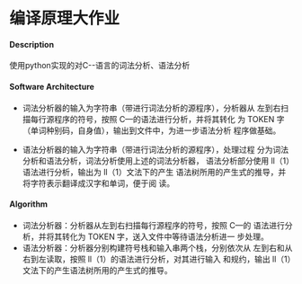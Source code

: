 # 编译原理大作业

#### Description
使用python实现的对C--语言的词法分析、语法分析

#### Software Architecture
+ 词法分析器的输入为字符串（带进行词法分析的源程序），分析器从 左到右扫描每行源程序的符号，按照 C—的语法进行分析，并将其转化 为 TOKEN 字（单词种别码，自身值），输出到文件中，为进一步语法分析 程序做基础。

+ 语法分析器的输入为字符串（带进行词法分析的源程序），处理过程 分为词法分析和语法分析，词法分析使用上述的词法分析器， 语法分析部分使用 ll（1）语法进行分析，输出为 ll（1）文法下的产生 语法树所用的产生式的推导，并将字符表示翻译成汉字和单词，便于阅 读。 

#### Algorithm

+ 词法分析器：分析器从左到右扫描每行源程序的符号，按照 C—的 语法进行分析，并将其转化为 TOKEN 字，送入文件中等待语法分析进一 步处理。 
+ 语法分析器：分析器分别构建符号栈和输入串两个栈，分别依次从 左到右和从右到左读取，按照 ll（1）的语法进行分析，对其进行输入 和规约，输出 ll（1）文法下的产生语法树所用的产生式的推导。 
